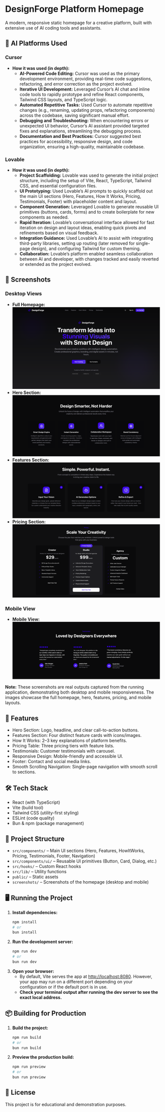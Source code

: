 # DesignForge Platform Homepage

A modern, responsive static homepage for a creative platform, built with extensive use of AI coding tools and assistants.

## 🤖 AI Platforms Used

### Cursor
- **How it was used (in depth):**
  - **AI-Powered Code Editing:** Cursor was used as the primary development environment, providing real-time code suggestions, refactoring, and error correction as the project evolved.
  - **Iterative UI Development:** Leveraged Cursor’s AI chat and inline code tools to rapidly prototype and refine React components, Tailwind CSS layouts, and TypeScript logic.
  - **Automated Repetitive Tasks:** Used Cursor to automate repetitive changes (e.g., renaming, updating props, refactoring components) across the codebase, saving significant manual effort.
  - **Debugging and Troubleshooting:** When encountering errors or unexpected UI behavior, Cursor’s AI assistant provided targeted fixes and explanations, streamlining the debugging process.
  - **Documentation and Best Practices:** Cursor suggested best practices for accessibility, responsive design, and code organization, ensuring a high-quality, maintainable codebase.

### Lovable
- **How it was used (in depth):**
  - **Project Scaffolding:** Lovable was used to generate the initial project structure, including the setup of Vite, React, TypeScript, Tailwind CSS, and essential configuration files.
  - **UI Prototyping:** Used Lovable’s AI prompts to quickly scaffold out the main UI sections (Hero, Features, How It Works, Pricing, Testimonials, Footer) with placeholder content and layout.
  - **Component Generation:** Leveraged Lovable to generate reusable UI primitives (buttons, cards, forms) and to create boilerplate for new components as needed.
  - **Rapid Iteration:** Lovable’s conversational interface allowed for fast iteration on design and layout ideas, enabling quick pivots and refinements based on visual feedback.
  - **Integration Guidance:** Used Lovable’s AI to assist with integrating third-party libraries, setting up routing (later removed for single-page design), and configuring Tailwind for custom theming.
  - **Collaboration:** Lovable’s platform enabled seamless collaboration between AI and developer, with changes tracked and easily reverted or extended as the project evolved.

## 📸 Screenshots

### Desktop Views
- **Full Homepage:**
  ![Full Homepage](./screenshots/Screenshot%202025-07-21%20at%2011.25.50.png)
- **Hero Section:**
  ![Hero Section](./screenshots/Screenshot%202025-07-21%20at%2011.26.08.png)
- **Features Section:**
  ![Features Section](./screenshots/Screenshot%202025-07-21%20at%2011.26.24.png)
- **Pricing Section:**
  ![Pricing Section](./screenshots/Screenshot%202025-07-21%20at%2011.27.00.png)

### Mobile View
- **Mobile View:**
  ![Mobile View](./screenshots/Screenshot%202025-07-21%20at%2011.27.14.png)

**Note:** These screenshots are real outputs captured from the running application, demonstrating both desktop and mobile responsiveness. The images showcase the full homepage, hero, features, pricing, and mobile layouts.

## 🚀 Features
- Hero Section: Logo, headline, and clear call-to-action buttons.
- Features Section: Four distinct feature cards with icons/images.
- How It Works: 2–3 key explanations of platform benefits.
- Pricing Table: Three pricing tiers with feature lists.
- Testimonials: Customer testimonials with carousel.
- Responsive Design: Mobile-friendly and accessible UI.
- Footer: Contact and social media links.
- Smooth Scrolling Navigation: Single-page navigation with smooth scroll to sections.

## 🛠️ Tech Stack
- React (with TypeScript)
- Vite (build tool)
- Tailwind CSS (utility-first styling)
- ESLint (code quality)
- Bun & npm (package management)

## 📁 Project Structure
- `src/components/` – Main UI sections (Hero, Features, HowItWorks, Pricing, Testimonials, Footer, Navigation)
- `src/components/ui/` – Reusable UI primitives (Button, Card, Dialog, etc.)
- `src/hooks/` – Custom React hooks
- `src/lib/` – Utility functions
- `public/` – Static assets
- `screenshots/` – Screenshots of the homepage (desktop and mobile)

## 🖥️ Running the Project

1. **Install dependencies:**
   ```sh
   npm install
   # or
   bun install
   ```
2. **Run the development server:**
   ```sh
   npm run dev
   # or
   bun run dev
   ```
3. **Open your browser:**
   - By default, Vite serves the app at [http://localhost:8080](http://localhost:8080). However, your app may run on a different port depending on your configuration or if the default port is in use.
   - **Check your terminal output after running the dev server to see the exact local address.**

## 📦 Building for Production

1. **Build the project:**
   ```sh
   npm run build
   # or
   bun run build
   ```
2. **Preview the production build:**
   ```sh
   npm run preview
   # or
   bun run preview
   ```

## 📄 License

This project is for educational and demonstration purposes.

